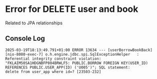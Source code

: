 # Error for DELETE user and book

Related to JPA relationships

## Console Log
```
2025-03-19T18:13:49.791+01:00 ERROR 13634 --- [userBorrowBookBack] [nio-8080-exec-7] o.h.engine.jdbc.spi.SqlExceptionHelper   : Referential integrity constraint violation: "FKLAIM50SA1HDGNBFP804BRWLF5: PUBLIC.BORROW FOREIGN KEY(USER_ID) REFERENCES PUBLIC.USER_APP(ID) ('U005')"; SQL statement:
delete from user_app where id=? [23503-232]
```

